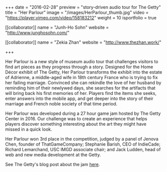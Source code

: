 +++
date = "2016-02-28"
preview = "story-driven audio tour for The Getty"
title = "Her Parlour"
image = "/images/HerParlour_thumb.jpg"
video = "https://player.vimeo.com/video/158183212"
weight = 10
isportfolio = true

[[collaborator]]
name = "Junh-Ho Sohn"
website = "http://www.junghosohn.com/"

[[collaborator]]
name = "Zekia Zhan"
website = "http://www.thezhan.work/"

+++

Her Parlour is a new style of museum audio tour that challenges visitors to find art pieces as they progress through a story. Designed for the Home Décor exhibit of The Getty, Her Parlour transforms the exhibit into the estate of Adrienne, a middle-aged wife in 18th century France who is trying to fix her failing marriage. Convinced she can rekindle the love of her husband by reminding him of their newlywed days, she searches for the artifacts that will bring back his first memories of her. Players find the items she seeks, enter answers into the mobile app, and get deeper into the story of their marriage and French noble society of that time period.

Her Parlour was developed during a 27 hour game jam hosted by The Getty Center in 2016. Our challenge was to create an experience that helps players discover something interesting about the art they might have missed in a quick look.

Her Parlour won 3rd place in the competition, judged by a panel of Jenova Chen, founder of ThatGameCompany; Stephanie Barish, CEO of IndieCade; Richard Lemarchand, USC IMGD associate chair; and Jack Ludden, head of web and new media development at the Getty.

See The Getty's blog post about the jam <a href = "http://blogs.getty.edu/iris/a-night-at-the-museum-the-2016-gettyusc-game-jam/" target = "_blank">here</a>.